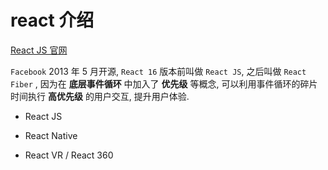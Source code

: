 # react 介绍

[React JS 官网](https://reactjs.org/)

`Facebook` 2013 年 5 月开源, `React 16` 版本前叫做 `React JS`, 之后叫做 `React Fiber` , 因为在 **底层事件循环** 中加入了 **优先级** 等概念, 可以利用事件循环的碎片时间执行 **高优先级** 的用户交互, 提升用户体验.

- React JS

- React Native

- React VR / React 360
